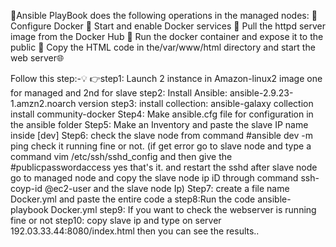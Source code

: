 🔰Ansible PlayBook does the following operations in the managed nodes: 🔹 Configure Docker 🔹 Start and enable Docker services 🔹 Pull the httpd server image from the Docker Hub 🔹 Run the docker container and expose it to the public 🔹 Copy the HTML code in the/var/www/html directory and start the web server🌐

Follow this step:-💡
👉step1: Launch 2 instance in Amazon-linux2 image one for managed and 2nd for slave
step2: Install Ansible: ansible-2.9.23-1.amzn2.noarch version
step3: install collection: ansible-galaxy collection install community-docker 
Step4: Make ansible.cfg file for configuration in the ansible folder
Step5: Make an Inventory and paste the slave IP name inside [dev]
Step6: check the slave node from command #ansible dev -m ping  check  it running fine or not. (if get error go to slave node and type a command vim /etc/ssh/sshd_config and then give the #publicpasswordaccess yes that's it. and restart the sshd after slave node go to managed node and copy the slave node ip iD through command ssh-coyp-id @ec2-user and the slave node Ip)
Step7: create a file name Docker.yml and paste the entire code a
step8:Run the code ansible-playbook Docker.yml
step9: If you want to check the webserver is running fine or not
step10: copy slave ip and type on server 192.03.33.44:8080/index.html then you can see the results..
